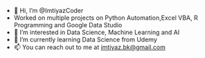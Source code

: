 - 👋 Hi, I’m @ImtiyazCoder
- Worked on multiple projects on Python Automation,Excel VBA, R Programming and Google Data Studio
- 👀 I’m interested in Data Science, Machine Learning and AI
- 🌱 I’m currently learning Data Science from Udemy
- 📫 You can reach out to me at imtiyaz.bk@gmail.com

<!---
ImtiyazCoder/ImtiyazCoder is a ✨ special ✨ repository because its `README.md` (this file) appears on your GitHub profile.
You can click the Preview link to take a look at your changes.
--->
